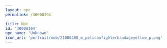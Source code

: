 ```yaml
---
layout: npc
permalink: /40000194

title: Npc
id: '40000194'
npc_name: 'Unknown'
icon_url: 'portrait/mob/21000308_m_pelicanfighterbandageyellow_p.png'
---
```

